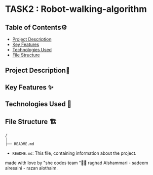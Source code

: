 # TASK2 : Robot-walking-algorithm

## Table of Contents⚙️
- [Project Description](#project-description)
- [Key Features](#key-features-)
- [Technologies Used](#technologies-used)
- [File Structure](#file-structure)

## Project Description📝


## Key Features ✨

## Technologies Used 🔧

## File Structure 🏗️

```
/
│
├── README.md
```

- `README.md`: This file, containing information about the project.

made with love by "she codes team "🤍😄
raghad Alshammari - sadeem alresaini - razan alothaim.


